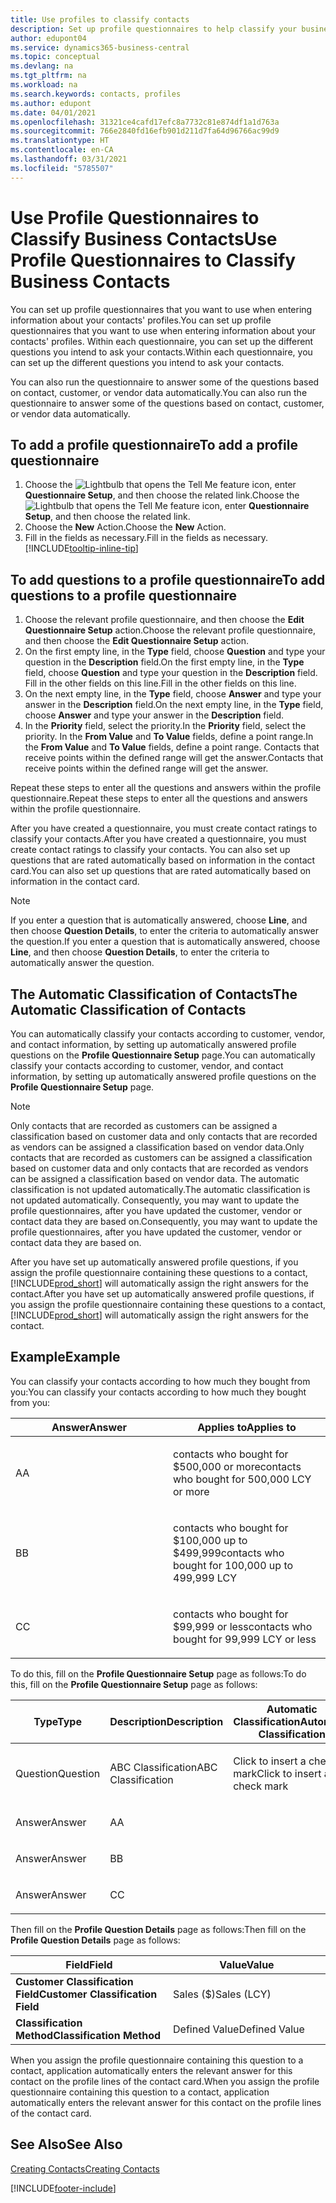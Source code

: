 ```yaml
---
title: Use profiles to classify contacts
description: Set up profile questionnaires to help classify your business contacts
author: edupont04
ms.service: dynamics365-business-central
ms.topic: conceptual
ms.devlang: na
ms.tgt_pltfrm: na
ms.workload: na
ms.search.keywords: contacts, profiles
ms.author: edupont
ms.date: 04/01/2021
ms.openlocfilehash: 31321ce4cafd17efc8a7732c81e874df1a1d763a
ms.sourcegitcommit: 766e2840fd16efb901d211d7fa64d96766ac99d9
ms.translationtype: HT
ms.contentlocale: en-CA
ms.lasthandoff: 03/31/2021
ms.locfileid: "5785507"
---
```

# <a name="use-profile-questionnaires-to-classify-business-contacts"></a><span data-ttu-id="ef4a2-103">Use Profile Questionnaires to Classify Business Contacts</span><span class="sxs-lookup"><span data-stu-id="ef4a2-103">Use Profile Questionnaires to Classify Business Contacts</span></span>
<span data-ttu-id="ef4a2-104">You can set up profile questionnaires that you want to use when entering information about your contacts' profiles.</span><span class="sxs-lookup"><span data-stu-id="ef4a2-104">You can set up profile questionnaires that you want to use when entering information about your contacts' profiles.</span></span> <span data-ttu-id="ef4a2-105">Within each questionnaire, you can set up the different questions you intend to ask your contacts.</span><span class="sxs-lookup"><span data-stu-id="ef4a2-105">Within each questionnaire, you can set up the different questions you intend to ask your contacts.</span></span>  

<span data-ttu-id="ef4a2-106">You can also run the questionnaire to answer some of the questions based on contact, customer, or vendor data automatically.</span><span class="sxs-lookup"><span data-stu-id="ef4a2-106">You can also run the questionnaire to answer some of the questions based on contact, customer, or vendor data automatically.</span></span>  

## <a name="to-add-a-profile-questionnaire"></a><span data-ttu-id="ef4a2-107">To add a profile questionnaire</span><span class="sxs-lookup"><span data-stu-id="ef4a2-107">To add a profile questionnaire</span></span>
1.  <span data-ttu-id="ef4a2-108">Choose the ![Lightbulb that opens the Tell Me feature](media/ui-search/search_small.png "Tell me what you want to do") icon, enter **Questionnaire Setup**, and then choose the related link.</span><span class="sxs-lookup"><span data-stu-id="ef4a2-108">Choose the ![Lightbulb that opens the Tell Me feature](media/ui-search/search_small.png "Tell me what you want to do") icon, enter **Questionnaire Setup**, and then choose the related link.</span></span>  
2.  <span data-ttu-id="ef4a2-109">Choose the **New** Action.</span><span class="sxs-lookup"><span data-stu-id="ef4a2-109">Choose the **New** Action.</span></span>  
3.  <span data-ttu-id="ef4a2-110">Fill in the fields as necessary.</span><span class="sxs-lookup"><span data-stu-id="ef4a2-110">Fill in the fields as necessary.</span></span> [!INCLUDE[tooltip-inline-tip](includes/tooltip-inline-tip_md.md)]  

## <a name="to-add-questions-to-a-profile-questionnaire"></a><span data-ttu-id="ef4a2-111">To add questions to a profile questionnaire</span><span class="sxs-lookup"><span data-stu-id="ef4a2-111">To add questions to a profile questionnaire</span></span>
1.  <span data-ttu-id="ef4a2-112">Choose the relevant profile questionnaire, and then choose the **Edit Questionnaire Setup** action.</span><span class="sxs-lookup"><span data-stu-id="ef4a2-112">Choose the relevant profile questionnaire, and then choose the **Edit Questionnaire Setup** action.</span></span>  
2.  <span data-ttu-id="ef4a2-113">On the first empty line, in the **Type** field, choose **Question** and type your question in the **Description** field.</span><span class="sxs-lookup"><span data-stu-id="ef4a2-113">On the first empty line, in the **Type** field, choose **Question** and type your question in the **Description** field.</span></span> <span data-ttu-id="ef4a2-114">Fill in the other fields on this line.</span><span class="sxs-lookup"><span data-stu-id="ef4a2-114">Fill in the other fields on this line.</span></span>  
3.  <span data-ttu-id="ef4a2-115">On the next empty line, in the **Type** field, choose **Answer** and type your answer in the **Description** field.</span><span class="sxs-lookup"><span data-stu-id="ef4a2-115">On the next empty line, in the **Type** field, choose **Answer** and type your answer in the **Description** field.</span></span>  
4.  <span data-ttu-id="ef4a2-116">In the **Priority** field, select the priority.</span><span class="sxs-lookup"><span data-stu-id="ef4a2-116">In the **Priority** field, select the priority.</span></span> <span data-ttu-id="ef4a2-117">In the **From Value** and **To Value** fields, define a point range.</span><span class="sxs-lookup"><span data-stu-id="ef4a2-117">In the **From Value** and **To Value** fields, define a point range.</span></span> <span data-ttu-id="ef4a2-118">Contacts that receive points within the defined range will get the answer.</span><span class="sxs-lookup"><span data-stu-id="ef4a2-118">Contacts that receive points within the defined range will get the answer.</span></span>  

<span data-ttu-id="ef4a2-119">Repeat these steps to enter all the questions and answers within the profile questionnaire.</span><span class="sxs-lookup"><span data-stu-id="ef4a2-119">Repeat these steps to enter all the questions and answers within the profile questionnaire.</span></span>

<span data-ttu-id="ef4a2-120">After you have created a questionnaire, you must create contact ratings to classify your contacts.</span><span class="sxs-lookup"><span data-stu-id="ef4a2-120">After you have created a questionnaire, you must create contact ratings to classify your contacts.</span></span> <span data-ttu-id="ef4a2-121">You can also set up questions that are rated automatically based on information in the contact card.</span><span class="sxs-lookup"><span data-stu-id="ef4a2-121">You can also set up questions that are rated automatically based on information in the contact card.</span></span>  

> [!NOTE]
> <span data-ttu-id="ef4a2-122">If you enter a question that is automatically answered, choose <STRONG>Line</STRONG>, and then choose <STRONG>Question Details</STRONG>, to enter the criteria to automatically answer the question.</span><span class="sxs-lookup"><span data-stu-id="ef4a2-122">If you enter a question that is automatically answered, choose <STRONG>Line</STRONG>, and then choose <STRONG>Question Details</STRONG>, to enter the criteria to automatically answer the question.</span></span>

## <a name="the-automatic-classification-of-contacts"></a><span data-ttu-id="ef4a2-123">The Automatic Classification of Contacts</span><span class="sxs-lookup"><span data-stu-id="ef4a2-123">The Automatic Classification of Contacts</span></span>
<span data-ttu-id="ef4a2-124">You can automatically classify your contacts according to customer, vendor, and contact information, by setting up automatically answered profile questions on the **Profile Questionnaire Setup** page.</span><span class="sxs-lookup"><span data-stu-id="ef4a2-124">You can automatically classify your contacts according to customer, vendor, and contact information, by setting up automatically answered profile questions on the **Profile Questionnaire Setup** page.</span></span>  

> [!NOTE]
> <span data-ttu-id="ef4a2-125">Only contacts that are recorded as customers can be assigned a classification based on customer data and only contacts that are recorded as vendors can be assigned a classification based on vendor data.</span><span class="sxs-lookup"><span data-stu-id="ef4a2-125">Only contacts that are recorded as customers can be assigned a classification based on customer data and only contacts that are recorded as vendors can be assigned a classification based on vendor data.</span></span> <span data-ttu-id="ef4a2-126">The automatic classification is not updated automatically.</span><span class="sxs-lookup"><span data-stu-id="ef4a2-126">The automatic classification is not updated automatically.</span></span> <span data-ttu-id="ef4a2-127">Consequently, you may want to update the profile questionnaires, after you have updated the customer, vendor or contact data they are based on.</span><span class="sxs-lookup"><span data-stu-id="ef4a2-127">Consequently, you may want to update the profile questionnaires, after you have updated the customer, vendor or contact data they are based on.</span></span>  

<span data-ttu-id="ef4a2-128">After you have set up automatically answered profile questions, if you assign the profile questionnaire containing these questions to a contact, [!INCLUDE[prod_short](includes/prod_short.md)] will automatically assign the right answers for the contact.</span><span class="sxs-lookup"><span data-stu-id="ef4a2-128">After you have set up automatically answered profile questions, if you assign the profile questionnaire containing these questions to a contact, [!INCLUDE[prod_short](includes/prod_short.md)] will automatically assign the right answers for the contact.</span></span>  

## <a name="example"></a><span data-ttu-id="ef4a2-129">Example</span><span class="sxs-lookup"><span data-stu-id="ef4a2-129">Example</span></span>
<span data-ttu-id="ef4a2-130">You can classify your contacts according to how much they bought from you:</span><span class="sxs-lookup"><span data-stu-id="ef4a2-130">You can classify your contacts according to how much they bought from you:</span></span>

<table>
<colgroup>
<col style="width: 50%" />
<col style="width: 50%" />
</colgroup>
<thead>
<tr class="header">
<th><span data-ttu-id="ef4a2-131"><strong>Answer</strong></span><span class="sxs-lookup"><span data-stu-id="ef4a2-131"><strong>Answer</strong></span></span></th>
<th><span data-ttu-id="ef4a2-132"><strong>Applies to</strong></span><span class="sxs-lookup"><span data-stu-id="ef4a2-132"><strong>Applies to</strong></span></span></th>
</tr>
</thead>
<tbody>
<tr class="odd">
<td><p><span data-ttu-id="ef4a2-133">A</span><span class="sxs-lookup"><span data-stu-id="ef4a2-133">A</span></span></p></td>
<td><p><span data-ttu-id="ef4a2-134">contacts who bought for $500,000 or more</span><span class="sxs-lookup"><span data-stu-id="ef4a2-134">contacts who bought for 500,000 LCY or more</span></span></p></td>
</tr>
<tr class="even">
<td><p><span data-ttu-id="ef4a2-135">B</span><span class="sxs-lookup"><span data-stu-id="ef4a2-135">B</span></span></p></td>
<td><p><span data-ttu-id="ef4a2-136">contacts who bought for $100,000 up to $499,999</span><span class="sxs-lookup"><span data-stu-id="ef4a2-136">contacts who bought for 100,000 up to 499,999 LCY</span></span></p></td>
</tr>
<tr class="odd">
<td><p><span data-ttu-id="ef4a2-137">C</span><span class="sxs-lookup"><span data-stu-id="ef4a2-137">C</span></span></p></td>
<td><p><span data-ttu-id="ef4a2-138">contacts who bought for $99,999 or less</span><span class="sxs-lookup"><span data-stu-id="ef4a2-138">contacts who bought for 99,999 LCY or less</span></span></p></td>
</tr>
</tbody>
</table>

<span data-ttu-id="ef4a2-139">To do this, fill on the **Profile Questionnaire Setup** page as follows:</span><span class="sxs-lookup"><span data-stu-id="ef4a2-139">To do this, fill on the **Profile Questionnaire Setup** page as follows:</span></span>


<table>
<colgroup>
<col style="width: 20%" />
<col style="width: 20%" />
<col style="width: 20%" />
<col style="width: 20%" />
<col style="width: 20%" />
</colgroup>
<thead>
<tr class="header">
<th><span data-ttu-id="ef4a2-140"><strong>Type</strong></span><span class="sxs-lookup"><span data-stu-id="ef4a2-140"><strong>Type</strong></span></span></th>
<th><span data-ttu-id="ef4a2-141"><strong>Description</strong></span><span class="sxs-lookup"><span data-stu-id="ef4a2-141"><strong>Description</strong></span></span></th>
<th><span data-ttu-id="ef4a2-142"><strong>Automatic Classification</strong></span><span class="sxs-lookup"><span data-stu-id="ef4a2-142"><strong>Automatic Classification</strong></span></span></th>
<th><span data-ttu-id="ef4a2-143"><strong>From Value</strong></span><span class="sxs-lookup"><span data-stu-id="ef4a2-143"><strong>From Value</strong></span></span></th>
<th><span data-ttu-id="ef4a2-144"><strong>To Value</strong></span><span class="sxs-lookup"><span data-stu-id="ef4a2-144"><strong>To Value</strong></span></span></th>
</tr>
</thead>
<tbody>
<tr class="odd">
<td><p><span data-ttu-id="ef4a2-145">Question</span><span class="sxs-lookup"><span data-stu-id="ef4a2-145">Question</span></span></p></td>
<td><p><span data-ttu-id="ef4a2-146">ABC Classification</span><span class="sxs-lookup"><span data-stu-id="ef4a2-146">ABC Classification</span></span></p></td>
<td><p><span data-ttu-id="ef4a2-147">Click to insert a check mark</span><span class="sxs-lookup"><span data-stu-id="ef4a2-147">Click to insert a check mark</span></span></p></td>
<td><p> </p></td>
<td><p> </p></td>
</tr>
<tr class="even">
<td><p><span data-ttu-id="ef4a2-148">Answer</span><span class="sxs-lookup"><span data-stu-id="ef4a2-148">Answer</span></span></p></td>
<td><p><span data-ttu-id="ef4a2-149">A</span><span class="sxs-lookup"><span data-stu-id="ef4a2-149">A</span></span></p></td>
<td><p> </p></td>
<td><p><span data-ttu-id="ef4a2-150">500,000</span><span class="sxs-lookup"><span data-stu-id="ef4a2-150">500,000</span></span></p></td>
<td><p> </p></td>
</tr>
<tr class="odd">
<td><p><span data-ttu-id="ef4a2-151">Answer</span><span class="sxs-lookup"><span data-stu-id="ef4a2-151">Answer</span></span></p></td>
<td><p><span data-ttu-id="ef4a2-152">B</span><span class="sxs-lookup"><span data-stu-id="ef4a2-152">B</span></span></p></td>
<td><p> </p></td>
<td><p><span data-ttu-id="ef4a2-153">100,000</span><span class="sxs-lookup"><span data-stu-id="ef4a2-153">100,000</span></span></p></td>
<td><p><span data-ttu-id="ef4a2-154">499,999</span><span class="sxs-lookup"><span data-stu-id="ef4a2-154">499,999</span></span></p></td>
</tr>
<tr class="even">
<td><p><span data-ttu-id="ef4a2-155">Answer</span><span class="sxs-lookup"><span data-stu-id="ef4a2-155">Answer</span></span></p></td>
<td><p><span data-ttu-id="ef4a2-156">C</span><span class="sxs-lookup"><span data-stu-id="ef4a2-156">C</span></span></p></td>
<td><p> </p></td>
<td><p> </p></td>
<td><p><span data-ttu-id="ef4a2-157">99,999</span><span class="sxs-lookup"><span data-stu-id="ef4a2-157">99,999</span></span></p></td>
</tr>
</tbody>
</table>

<span data-ttu-id="ef4a2-158">Then fill on the **Profile Question Details** page as follows:</span><span class="sxs-lookup"><span data-stu-id="ef4a2-158">Then fill on the **Profile Question Details** page as follows:</span></span>
<table>
<colgroup>
<col style="width: 50%" />
<col style="width: 50%" />
</colgroup>
<thead>
<tr class="header">
<th><span data-ttu-id="ef4a2-159"><strong>Field</strong></span><span class="sxs-lookup"><span data-stu-id="ef4a2-159"><strong>Field</strong></span></span></th>
<th><span data-ttu-id="ef4a2-160"><strong>Value</strong></span><span class="sxs-lookup"><span data-stu-id="ef4a2-160"><strong>Value</strong></span></span></th>
</tr>
</thead>
<tbody>
<tr>
<td><span data-ttu-id="ef4a2-161"><strong>Customer Classification Field</strong></span><span class="sxs-lookup"><span data-stu-id="ef4a2-161"><strong>Customer Classification Field</strong></span></span></td>
<td><span data-ttu-id="ef4a2-162"><emphasis>Sales ($)</emphasis></span><span class="sxs-lookup"><span data-stu-id="ef4a2-162"><emphasis>Sales (LCY)</emphasis></span></span></td>
</tr>
<tr>
<td><span data-ttu-id="ef4a2-163"><strong>Classification Method</strong></span><span class="sxs-lookup"><span data-stu-id="ef4a2-163"><strong>Classification Method</strong></span></span></td>
<td><span data-ttu-id="ef4a2-164"><emphasis>Defined Value</emphasis></span><span class="sxs-lookup"><span data-stu-id="ef4a2-164"><emphasis>Defined Value</emphasis></span></span></td>
</tr>
</tbody>
</table>

<span data-ttu-id="ef4a2-165">When you assign the profile questionnaire containing this question to a contact, application automatically enters the relevant answer for this contact on the profile lines of the contact card.</span><span class="sxs-lookup"><span data-stu-id="ef4a2-165">When you assign the profile questionnaire containing this question to a contact, application automatically enters the relevant answer for this contact on the profile lines of the contact card.</span></span>

## <a name="see-also"></a><span data-ttu-id="ef4a2-166">See Also</span><span class="sxs-lookup"><span data-stu-id="ef4a2-166">See Also</span></span>
[<span data-ttu-id="ef4a2-167">Creating Contacts</span><span class="sxs-lookup"><span data-stu-id="ef4a2-167">Creating Contacts</span></span>](marketing-create-contact-companies.md)  


[!INCLUDE[footer-include](includes/footer-banner.md)]